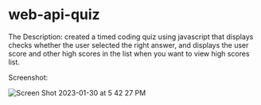 # web-api-quiz
The Description:
created a timed coding quiz using javascript that displays checks whether the user selected the right answer, 
and displays the user score and other high scores in the list when you want to view high scores list.


Screenshot:


![Screen Shot 2023-01-30 at 5 42 27 PM](https://user-images.githubusercontent.com/113000820/215638045-109701e2-e536-40fa-adb4-a2b248e7ccf3.png)
